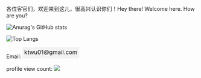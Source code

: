 各位客官们，欢迎来到这儿，很高兴认识你们！Hey there! Welcome here. How are you?

![Anurag's GitHub stats](https://github-readme-stats.vercel.app/api?username=ktwu01\&rank_icon=github) 

![Top Langs](https://github-readme-stats.vercel.app/api/top-langs/?username=ktwu01&hide_progress=true&langs_count=8)














<!-- Email: ![email](attachments/email.png) -->
Email: <img src="attachments/email.png" alt="email" width="150" height="30">

profile view count:
  <img src="https://profile-counter.glitch.me/ktwu01/count.svg?"  />